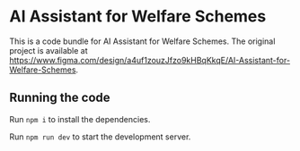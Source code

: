 
  # AI Assistant for Welfare Schemes

  This is a code bundle for AI Assistant for Welfare Schemes. The original project is available at https://www.figma.com/design/a4uf1zouzJfzo9kHBqKkqE/AI-Assistant-for-Welfare-Schemes.

  ## Running the code

  Run `npm i` to install the dependencies.

  Run `npm run dev` to start the development server.
  